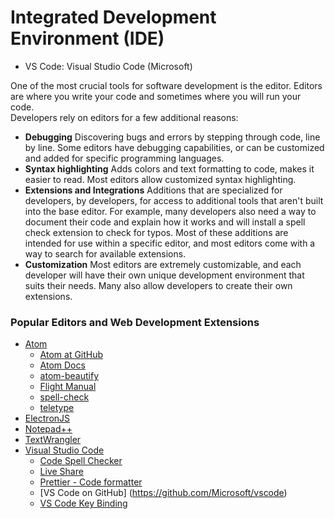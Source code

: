 # Integrated Development Environment (IDE)

- VS Code: Visual Studio Code (Microsoft)

One of the most crucial tools for software development is the editor. Editors are where you write your code and sometimes where you will run your code.  
Developers rely on editors for a few additional reasons:    
- **Debugging** Discovering bugs and errors by stepping through code, line by line. Some editors have debugging capabilities, or can be customized and added for specific programming languages.    
- **Syntax highlighting** Adds colors and text formatting to code, makes it easier to read. Most editors allow customized syntax highlighting.  
- **Extensions and Integrations** Additions that are specialized for developers, by developers, for access to additional tools that aren't built into the base editor. For example, many developers also need a way to document their code and explain how it works and will install a spell check extension to check for typos. Most of these additions are intended for use within a specific editor, and most editors come with a way to search for available extensions.  
- **Customization** Most editors are extremely customizable, and each developer will have their own unique development environment that suits their needs. Many also allow developers to create their own extensions.   

### Popular Editors and Web Development Extensions  

- [Atom](https://atom.io/)  
  - [Atom at GitHub](https://github.com/atom/atom) 
  - [Atom Docs]( https://atom.io/docs) 
  - [atom-beautify](https://atom.io/packages/atom-beautify)  
  - [Flight Manual](https://flight-manual.atom.io) 
  - [spell-check](https://atom.io/packages/spell-check)  
  - [teletype](https://atom.io/packages/teletype)  
- [ElectronJS](https://electronjs.org/)
- [Notepad++](https://notepad-plus-plus.org/)
- [TextWrangler](http://www.barebones.com/products/TextWrangler/)
- [Visual Studio Code](https://code.visualstudio.com/)  
  - [Code Spell Checker](https://marketplace.visualstudio.com/items?itemName=streetsidesoftware.code-spell-checker)  
  - [Live Share](https://marketplace.visualstudio.com/items?itemName=MS-vsliveshare.vsliveshare-pack)  
  - [Prettier - Code formatter](https://marketplace.visualstudio.com/items?itemName=esbenp.prettier-vscode)  
  - [VS Code on GitHub] (https://github.com/Microsoft/vscode)
  - [VS Code Key Binding](https://code.visualstudio.com/docs/getstarted/keybindings) 

